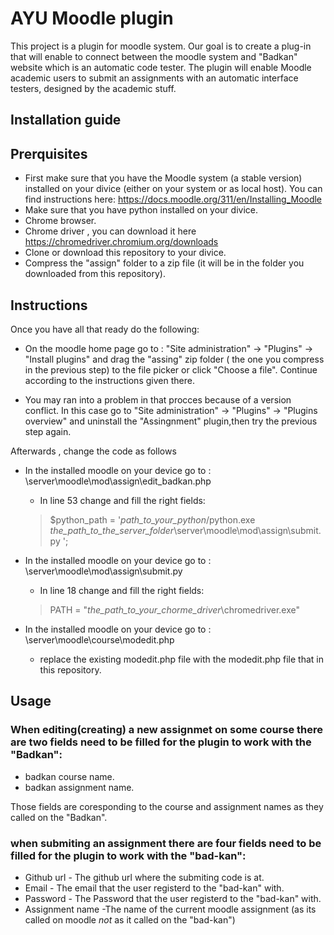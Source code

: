 # AYU Moodle plugin

This project is a plugin for moodle system.
Our goal is to create a plug-in that will enable to connect between the moodle system and "Badkan" website which is an automatic code tester.
The plugin will enable Moodle academic users to submit an assignments with an automatic interface testers, designed by the academic stuff.

## Installation guide

## Prerquisites
- First make sure that you have the Moodle system (a stable version) installed on your divice (either on your system or as local host).
  You can find instructions here: https://docs.moodle.org/311/en/Installing_Moodle
- Make sure that you have python installed on your divice.
- Chrome browser.
- Chrome driver , you can download it here https://chromedriver.chromium.org/downloads
- Clone or download this repository to your divice.
- Compress the "assign" folder to a zip file (it will be in the folder you downloaded from this repository).

## Instructions
Once you have all that ready do the following:
 
 - On the moodle home page go to : "Site administration" -> "Plugins" -> "Install plugins"
   and drag the "assing" zip folder ( the one you compress in the previous step) to the file picker or click "Choose a file".
   Continue according to the instructions given there.
   
 - You may ran into a problem in that procces because of a version conflict.
   In this case go to "Site administration" -> "Plugins" -> "Plugins overview"
   and uninstall the "Assingnment" plugin,then try the previous step again.
   
Afterwards , change the code as follows
 - In the installed moodle on your device go to : \server\moodle\mod\assign\edit_badkan.php 
   - In line 53 change and fill the right fields:
    > $python_path = '*path_to_your_python*/python.exe     *the_path_to_the_server_folder*\server\moodle\mod\assign\submit.py ';
     
 - In the installed moodle on your device go to : \server\moodle\mod\assign\submit.py
   - In line 18 change and fill the right fields:
   > PATH = "*the_path_to_your_chorme_driver*\chromedriver.exe"

 - In the installed moodle on your device go to : \server\moodle\course\modedit.php
   - replace the existing modedit.php file with the modedit.php file that in this repository.
   

## Usage
  ### When editing(creating) a new assignmet on some course there are two fields need to be filled for the plugin to work with the "Badkan":
   - badkan course name.
   - badkan assignment name.
   
  Those fields are coresponding to the course and assignment names as they called on the "Badkan".
  
  ### when submiting an assignment there are four fields need to be filled for the plugin to work with the "bad-kan":
   - Github url - The github url where the submiting code is at.
   - Email - The email that the user registerd to the "bad-kan" with.
   - Password - The Password that the user registerd to the "bad-kan" with.
   -  Assignment name -The name of the current moodle assignment (as its called on moodle *not* as it called on the "bad-kan") 


   
   
 
   

    


 
 

